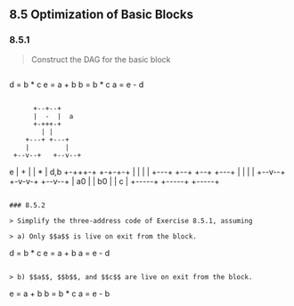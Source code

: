 ## 8.5 Optimization of Basic Blocks

### 8.5.1

> Construct the DAG for the basic block

> ```
d = b * c
e = a + b
b = b * c
a = e - d
```

```
          +--+--+
          |  -  |  a
          +-+++-+
            | |
        +---+ +---+
        |         |
     +--v--+   +--v--+
  e  |  +  |   |  *  |  d,b
     +-+++-+   +-+-+-+
       | |       | |
   +---+ +--+ +--+ +---+
   |        | |        |
+--v--+   +-v-v-+   +--v--+
|  a0 |   |  b0 |   |  c  |
+-----+   +-----+   +-----+
```

### 8.5.2

> Simplify the three-address code of Exercise 8.5.1, assuming

> a) Only $$a$$ is live on exit from the block.

```
d = b * c
e = a + b
a = e - d
```

> b) $$a$$, $$b$$, and $$c$$ are live on exit from the block.

```
e = a + b
b = b * c
a = e - b
```
